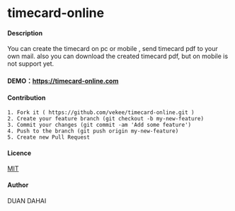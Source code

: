 # timecard-online

#### Description
You can create the timecard on pc or mobile , send timecard pdf to your own mail.
also you can download the created timecard pdf, but on mobile is not support yet.

#### DEMO：https://timecard-online.com

#### Contribution
    1. Fork it ( https://github.com/vekee/timecard-online.git )
    2. Create your feature branch (git checkout -b my-new-feature)
    3. Commit your changes (git commit -am 'Add some feature')
    4. Push to the branch (git push origin my-new-feature)
    5. Create new Pull Request

#### Licence
[MIT](https://github.com/vekee/timecard-online/blob/main/LICENSE)

#### Author
DUAN DAHAI  

